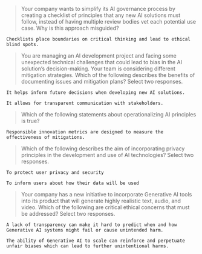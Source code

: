 >Your company wants to simplify its AI governance process by creating a checklist of principles that any new AI solutions must follow, instead of having multiple review bodies vet each potential use case. Why is this approach misguided?
```
Checklists place boundaries on critical thinking and lead to ethical blind spots.
```
>You are managing an AI development project and facing some unexpected technical challenges that could lead to bias in the AI solution’s decision-making. Your team is considering different mitigation strategies. Which of the following describes the benefits of documenting issues and mitigation plans? Select two responses.
```
It helps inform future decisions when developing new AI solutions.
```
```
It allows for transparent communication with stakeholders.
```
>Which of the following statements about operationalizing AI principles is true?
```
Responsible innovation metrics are designed to measure the effectiveness of mitigations.
```
>Which of the following describes the aim of incorporating privacy principles in the development and use of AI technologies? Select two responses.
```
To protect user privacy and security
```
```
To inform users about how their data will be used
```
>Your company has a new initiative to incorporate Generative AI tools into its product that will generate highly realistic text, audio, and video. Which of the following are critical ethical concerns that must be addressed? Select two responses.
```
A lack of transparency can make it hard to predict when and how Generative AI systems might fail or cause unintended harm.
```
```
The ability of Generative AI to scale can reinforce and perpetuate unfair biases which can lead to further unintentional harms.
```